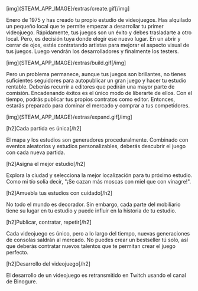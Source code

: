 [img]{STEAM_APP_IMAGE}/extras/create.gif[/img]

Enero de 1975 y has creado tu propio estudio de videojuegos. Has alquilado un pequeño local que te permite empezar a desarrollar tu primer videojuego. Rápidamente, tus juegos son un éxito y debes trasladarte a otro local. Pero, es decisión tuya donde elegir ese nuevo lugar. En un abrir y cerrar de ojos, estás contratando artistas para mejorar el aspecto visual de tus juegos. Luego vendrán los desarrolladores y finalmente los testers.

[img]{STEAM_APP_IMAGE}/extras/build.gif[/img]

Pero un problema permanece, aunque tus juegos son brillantes, no tienes suficientes seguidores para autopublicar un gran juego y hacer tu estudio rentable. Deberás recurrir a editores que pedirán una mayor parte de comisión. Encadenando éxitos es el único modo de liberarte de ellos. Con el tiempo, podrás publicar tus propios contratos como editor. Entonces, estarás preparado para dominar el mercado y comprar a tus competidores.

[img]{STEAM_APP_IMAGE}/extras/expand.gif[/img]

[h2]Cada partida es única[/h2]

El mapa y los estudios son generadores proceduralmente. Combinado con eventos aleatorios y estudios personalizables, deberás descubrir el juego con cada nueva partida.

[h2]Asigna el mejor estudio[/h2]

Explora la ciudad y selecciona la mejor localización para tu próximo estudio. Como mi tío solía decir, "¡Se cazan más moscas con miel que con vinagre!".

[h2]Amuebla tus estudios con cuidado[/h2]

No todo el mundo es decorador. Sin embargo, cada parte del mobiliario tiene su lugar en tu estudio y puede influir en la historia de tu estudio.

[h2]Publicar, contratar, repetir[/h2]

Cada videojuego es único, pero a lo largo del tiempo, nuevas generaciones de consolas saldrán al mercado. No puedes crear un bestseller tú solo, así que deberás contratar nuevos talentos que te permitan crear el juego perfecto.

[h2]Desarrollo del videojuego[/h2]

El desarrollo de un videojuego es retransmitido en Twitch usando el canal de Binogure.
